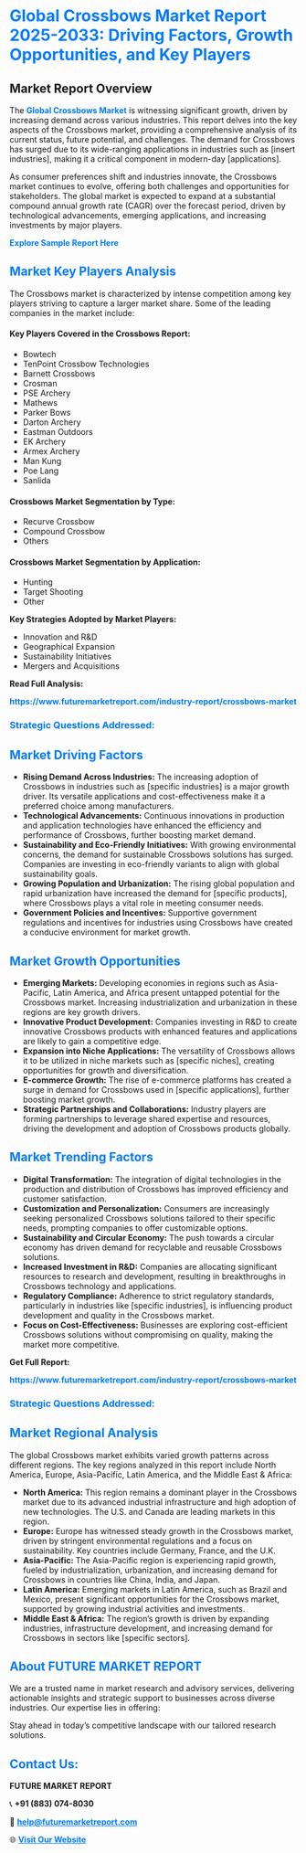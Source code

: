 <h1 style="color: #007BFF;">Global Crossbows Market Report 2025-2033: Driving Factors, Growth Opportunities, and Key Players</h1>

<section id="overview">
<h2>Market Report Overview</h2>
<p>The <a href="https://www.futuremarketreport.com/industry-report/crossbows-market" style="color: #007BFF; text-decoration: none;"><strong>Global Crossbows Market</strong></a> is witnessing significant growth, driven by increasing demand across various industries. This report delves into the key aspects of the Crossbows market, providing a comprehensive analysis of its current status, future potential, and challenges. The demand for Crossbows has surged due to its wide-ranging applications in industries such as [insert industries], making it a critical component in modern-day [applications].</p>
<p>As consumer preferences shift and industries innovate, the Crossbows market continues to evolve, offering both challenges and opportunities for stakeholders. The global market is expected to expand at a substantial compound annual growth rate (CAGR) over the forecast period, driven by technological advancements, emerging applications, and increasing investments by major players.</p>
</section>

<section id="overview">
<p><a href="https://www.futuremarketreport.com/request-sample/reportId=87982" style="color: #007BFF; text-decoration: none;"><strong>Explore Sample Report Here</strong></a></p>
</section>

<section id="key-players">
<h2 style="color: #007BFF;">Market Key Players Analysis</h2>
<p>The Crossbows market is characterized by intense competition among key players striving to capture a larger market share. Some of the leading companies in the market include:</p>
<h4>Key Players Covered in the Crossbows Report:</h4>
<ul><li>Bowtech</li><li>TenPoint Crossbow Technologies</li><li>Barnett Crossbows</li><li>Crosman</li><li>PSE Archery</li><li>Mathews</li><li>Parker Bows</li><li>Darton Archery</li><li>Eastman Outdoors</li><li>EK Archery</li><li>Armex Archery</li><li>Man Kung</li><li>Poe Lang</li><li>Sanlida</li></ul>
<h4>Crossbows Market Segmentation by Type:</h4>
<ul><li>Recurve Crossbow</li><li>Compound Crossbow</li><li>Others</li></ul>

<h4>Crossbows Market Segmentation by Application:</h4>
<ul><li>Hunting</li><li>Target Shooting</li><li>Other</li></ul>
<p><strong>Key Strategies Adopted by Market Players:</strong></p>
<ul>
<li>Innovation and R&D</li>
<li>Geographical Expansion</li>
<li>Sustainability Initiatives</li>
<li>Mergers and Acquisitions</li>
</ul>
</section>

<section>
<p><strong>Read Full Analysis: </strong></p><a href="https://www.futuremarketreport.com/industry-report/crossbows-market" style="color: #007BFF; text-decoration: none;"><strong>https://www.futuremarketreport.com/industry-report/crossbows-market</strong></a>
<h3 style="color: #007BFF;">Strategic Questions Addressed:</h3>
</section>

<section id="driving-factors">
<h2 style="color: #007BFF;">Market Driving Factors</h2>
<ul>
<li><strong>Rising Demand Across Industries:</strong> The increasing adoption of Crossbows in industries such as [specific industries] is a major growth driver. Its versatile applications and cost-effectiveness make it a preferred choice among manufacturers.</li>
<li><strong>Technological Advancements:</strong> Continuous innovations in production and application technologies have enhanced the efficiency and performance of Crossbows, further boosting market demand.</li>
<li><strong>Sustainability and Eco-Friendly Initiatives:</strong> With growing environmental concerns, the demand for sustainable Crossbows solutions has surged. Companies are investing in eco-friendly variants to align with global sustainability goals.</li>
<li><strong>Growing Population and Urbanization:</strong> The rising global population and rapid urbanization have increased the demand for [specific products], where Crossbows plays a vital role in meeting consumer needs.</li>
<li><strong>Government Policies and Incentives:</strong> Supportive government regulations and incentives for industries using Crossbows have created a conducive environment for market growth.</li>
</ul>
</section>

<section id="growth-opportunities">
<h2 style="color: #007BFF;">Market Growth Opportunities</h2>
<ul>
<li><strong>Emerging Markets:</strong> Developing economies in regions such as Asia-Pacific, Latin America, and Africa present untapped potential for the Crossbows market. Increasing industrialization and urbanization in these regions are key growth drivers.</li>
<li><strong>Innovative Product Development:</strong> Companies investing in R&D to create innovative Crossbows products with enhanced features and applications are likely to gain a competitive edge.</li>
<li><strong>Expansion into Niche Applications:</strong> The versatility of Crossbows allows it to be utilized in niche markets such as [specific niches], creating opportunities for growth and diversification.</li>
<li><strong>E-commerce Growth:</strong> The rise of e-commerce platforms has created a surge in demand for Crossbows used in [specific applications], further boosting market growth.</li>
<li><strong>Strategic Partnerships and Collaborations:</strong> Industry players are forming partnerships to leverage shared expertise and resources, driving the development and adoption of Crossbows products globally.</li>
</ul>
</section>

<section id="trending-factors">
<h2 style="color: #007BFF;">Market Trending Factors</h2>
<ul>
<li><strong>Digital Transformation:</strong> The integration of digital technologies in the production and distribution of Crossbows has improved efficiency and customer satisfaction.</li>
<li><strong>Customization and Personalization:</strong> Consumers are increasingly seeking personalized Crossbows solutions tailored to their specific needs, prompting companies to offer customizable options.</li>
<li><strong>Sustainability and Circular Economy:</strong> The push towards a circular economy has driven demand for recyclable and reusable Crossbows solutions.</li>
<li><strong>Increased Investment in R&D:</strong> Companies are allocating significant resources to research and development, resulting in breakthroughs in Crossbows technology and applications.</li>
<li><strong>Regulatory Compliance:</strong> Adherence to strict regulatory standards, particularly in industries like [specific industries], is influencing product development and quality in the Crossbows market.</li>
<li><strong>Focus on Cost-Effectiveness:</strong> Businesses are exploring cost-efficient Crossbows solutions without compromising on quality, making the market more competitive.</li>
</ul>
</section>

<section>
<p><strong>Get Full Report: </strong></p><a href="https://www.futuremarketreport.com/industry-report/crossbows-market" style="color: #007BFF; text-decoration: none;"><strong>https://www.futuremarketreport.com/industry-report/crossbows-market</strong></a>
<h3 style="color: #007BFF;">Strategic Questions Addressed:</h3>
</section>


<section id="regional-analysis">
<h2 style="color: #007BFF;">Market Regional Analysis</h2>
<p>The global Crossbows market exhibits varied growth patterns across different regions. The key regions analyzed in this report include North America, Europe, Asia-Pacific, Latin America, and the Middle East & Africa:</p>
<ul>
<li><strong>North America:</strong> This region remains a dominant player in the Crossbows market due to its advanced industrial infrastructure and high adoption of new technologies. The U.S. and Canada are leading markets in this region.</li>
<li><strong>Europe:</strong> Europe has witnessed steady growth in the Crossbows market, driven by stringent environmental regulations and a focus on sustainability. Key countries include Germany, France, and the U.K.</li>
<li><strong>Asia-Pacific:</strong> The Asia-Pacific region is experiencing rapid growth, fueled by industrialization, urbanization, and increasing demand for Crossbows in countries like China, India, and Japan.</li>
<li><strong>Latin America:</strong> Emerging markets in Latin America, such as Brazil and Mexico, present significant opportunities for the Crossbows market, supported by growing industrial activities and investments.</li>
<li><strong>Middle East & Africa:</strong> The region’s growth is driven by expanding industries, infrastructure development, and increasing demand for Crossbows in sectors like [specific sectors].</li>
</ul>
</section>

<footer>
<h2 style="color: #007BFF;">About FUTURE MARKET REPORT</h2>
<p>We are a trusted name in market research and advisory services, delivering actionable insights and strategic support to businesses across diverse industries. Our expertise lies in offering:</p>

<p>Stay ahead in today’s competitive landscape with our tailored research solutions.</p>

<h2 style="color: #007BFF;">Contact Us:</h2>
<p><strong>FUTURE MARKET REPORT</strong></p>
<p>📞 <strong>+91 (883) 074-8030</strong></p>
<p>📧 <strong><a href="mailto:help@futuremarketreport.com" style="color: #007BFF;">help@futuremarketreport.com</a></strong></p>
<p>🌐 <strong><a href="https://www.futuremarketreport.com/" style="color: #007BFF;">Visit Our Website</a></strong></p>
</footer>